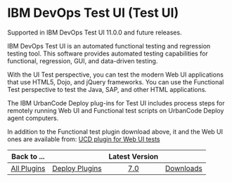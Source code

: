# IBM DevOps Test UI (Test UI)

Supported in IBM DevOps Test UI 11.0.0 and future releases.

IBM DevOps Test UI is an automated functional testing and regression testing tool. This software provides automated testing capabilities for functional, regression, GUI, and data-driven testing.

With the UI Test perspective, you can test the modern Web UI applications that use HTML5, Dojo, and jQuery frameworks. You can use the Functional Test perspective to test the Java, SAP, and other HTML applications.

The IBM UrbanCode Deploy plug-ins for Test UI includes process steps for remotely running Web UI and Functional test scripts on UrbanCode Deploy agent computers.

In addition to the Functional test plugin download above, it and the Web UI ones are available from: [UCD plugin for Web UI tests](https://raw.githubusercontent.com/UrbanCode/IBM-UCD-PLUGINS/main/files/IBMDevOpsTestUIWebUI/DTUI-UITest-DD-IBM-12.0.zip) 

|Back to ...||Latest Version||
| :---: | :---: | :---: | :---: |
|[All Plugins](../../index.md)|[Deploy Plugins](../README.md)|[7.0](https://raw.githubusercontent.com/UrbanCode/IBM-UCD-PLUGINS/main/files/IBMDevOpsTestUI/DTUI-FunctionalTest-DD-IBM-7.0.zip)|[Downloads](downloads.md)|
